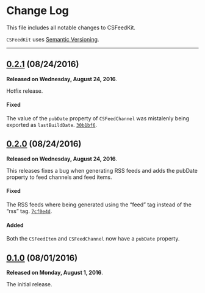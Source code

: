 # Change Log

This file includes all notable changes to CSFeedKit.

`CSFeedKit` uses [Semantic Versioning](http://semver.org/).

---

## [0.2.1](https://github.com/thecatalinstan/CSFeedKit/releases/tag/0.2.1) (08/24/2016)

**Released on Wednesday, August 24, 2016**.

Hotfix release.

#### Fixed

The value of the `pubDate` property of `CSFeedChannel` was mistalenly being exported as `lastBuildDate`. [`30b1bf6`](https://github.com/thecatalinstan/CSFeedKit/commit/30b1bf6cac48c2789d5bfd6ee8ff32c868e51a6d).

## [0.2.0](https://github.com/thecatalinstan/CSFeedKit/releases/tag/0.2.0) (08/24/2016)

**Released on Wednesday, August 24, 2016**.

This releases fixes a bug when generating RSS feeds and adds the  pubDate property to feed channels and feed items.

#### Fixed

The RSS feeds where being generated using the “feed” tag instead of the “rss” tag. [`7cf0e4d`](https://github.com/thecatalinstan/CSFeedKit/commit/7cf0e4d91dc5e826362f0a7f97d62bf1d8417b26).

#### Added

Both the `CSFeedItem` and `CSFeedChannel` now have a `pubDate` property.

## [0.1.0](https://github.com/thecatalinstan/CSFeedKit/releases/tag/0.1.0) (08/01/2016)

**Released on Monday, August 1, 2016**.

The initial release.
